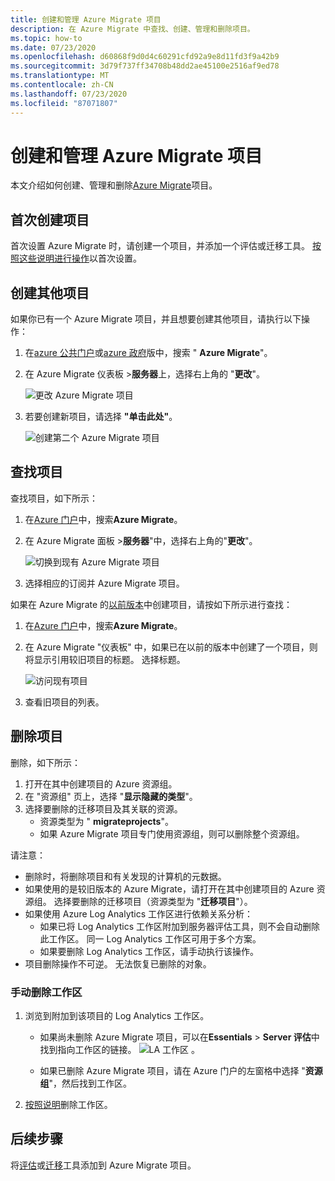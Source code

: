 ```yaml
---
title: 创建和管理 Azure Migrate 项目
description: 在 Azure Migrate 中查找、创建、管理和删除项目。
ms.topic: how-to
ms.date: 07/23/2020
ms.openlocfilehash: d60868f9d0d4c60291cfd92a9e8d11fd3f9a42b9
ms.sourcegitcommit: 3d79f737ff34708b48dd2ae45100e2516af9ed78
ms.translationtype: MT
ms.contentlocale: zh-CN
ms.lasthandoff: 07/23/2020
ms.locfileid: "87071807"
---
```

# <a name="create-and-manage-azure-migrate-projects"></a>创建和管理 Azure Migrate 项目

本文介绍如何创建、管理和删除[Azure Migrate](migrate-services-overview.md)项目。


## <a name="create-a-project-for-the-first-time"></a>首次创建项目

首次设置 Azure Migrate 时，请创建一个项目，并添加一个评估或迁移工具。 [按照这些说明进行操作](how-to-add-tool-first-time.md)以首次设置。

## <a name="create-additional-projects"></a>创建其他项目

如果你已有一个 Azure Migrate 项目，并且想要创建其他项目，请执行以下操作：  

1. 在[azure 公共门户](https://portal.azure.com)或[azure 政府](https://portal.azure.us)版中，搜索 " **Azure Migrate**"。
2. 在 Azure Migrate 仪表板 >**服务器**上，选择右上角的 "**更改**"。

   ![更改 Azure Migrate 项目](./media/create-manage-projects/switch-project.png)

3. 若要创建新项目，请选择 **"单击此处"**。

   ![创建第二个 Azure Migrate 项目](./media/create-manage-projects/create-new-project.png)


## <a name="find-a-project"></a>查找项目

查找项目，如下所示：

1. 在[Azure 门户](https://portal.azure.com)中，搜索**Azure Migrate**。
2. 在 Azure Migrate 面板 >**服务器**"中，选择右上角的"**更改**"。

    ![切换到现有 Azure Migrate 项目](./media/create-manage-projects/switch-project.png)

3. 选择相应的订阅并 Azure Migrate 项目。


如果在 Azure Migrate 的[以前版本](migrate-services-overview.md#azure-migrate-versions)中创建项目，请按如下所示进行查找：

1. 在[Azure 门户](https://portal.azure.com)中，搜索**Azure Migrate**。
2. 在 Azure Migrate "仪表板" 中，如果已在以前的版本中创建了一个项目，则将显示引用较旧项目的标题。 选择标题。

    ![访问现有项目](./media/create-manage-projects/access-existing-projects.png)

3. 查看旧项目的列表。


## <a name="delete-a-project"></a>删除项目

删除，如下所示：

1. 打开在其中创建项目的 Azure 资源组。
2. 在 "资源组" 页上，选择 "**显示隐藏的类型**"。
3. 选择要删除的迁移项目及其关联的资源。
    - 资源类型为 " **migrateprojects**"。
    - 如果 Azure Migrate 项目专门使用资源组，则可以删除整个资源组。

请注意：

- 删除时，将删除项目和有关发现的计算机的元数据。
- 如果使用的是较旧版本的 Azure Migrate，请打开在其中创建项目的 Azure 资源组。 选择要删除的迁移项目（资源类型为 "**迁移项目**"）。
- 如果使用 Azure Log Analytics 工作区进行依赖关系分析：
    - 如果已将 Log Analytics 工作区附加到服务器评估工具，则不会自动删除此工作区。 同一 Log Analytics 工作区可用于多个方案。
    - 如果要删除 Log Analytics 工作区，请手动执行该操作。
- 项目删除操作不可逆。 无法恢复已删除的对象。

### <a name="delete-a-workspace-manually"></a>手动删除工作区

1. 浏览到附加到该项目的 Log Analytics 工作区。

    - 如果尚未删除 Azure Migrate 项目，可以在**Essentials**  >  **Server 评估**中找到指向工作区的链接。
       ![LA 工作区 ](./media/create-manage-projects/loganalytics-workspace.png) 。
       
    - 如果已删除 Azure Migrate 项目，请在 Azure 门户的左窗格中选择 "**资源组**"，然后找到工作区。
       
2. [按照说明](../azure-monitor/platform/delete-workspace.md)删除工作区。

## <a name="next-steps"></a>后续步骤

将[评估](how-to-assess.md)或[迁移](how-to-migrate.md)工具添加到 Azure Migrate 项目。
